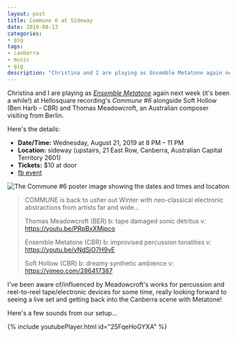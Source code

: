 ```yaml
---
layout: post
title: Commune 6 at Sideway
date: 2019-08-13
categories:
- gig
tags:
- canberra
- music
- gig
description: "Christina and I are playing as Ensemble Metatone again next week (it's been a while!) at Hellosquare recording's Commune 6."
---
```


Christina and I are playing as [_Ensemble
Metatone_](https://metatone.net) again next week (it's been a while!)
at Hellosquare recording's _Commune #6_ alongside Soft Hollow (Ben
Harb - CBR) and Thomas Meadowcroft, an Australian composer visiting
from Berlin.

Here's the details:

- **Date/Time:** Wednesday, August 21, 2019 at 8 PM – 11 PM
- **Location:** sideway (upstairs, 21 East Row, Canberra, Australian
  Capital Territory 2601)
- **Tickets:** $10 at door
- [fb event](https://www.facebook.com/events/641319713039398/)

![The Commune #6 poster image showing the dates and times and location]({{site.baseurl}}/assets/blog/2019/commune_6_poster.jpg)

> COMMUNE is back to usher out Winter with neo-classical electronic abstractions from artists far and wide...
>
> Thomas Meadowcroft (BER)
> b: tape damaged sonic detritus
> v: https://youtu.be/PRpBxXMjpco
>
> Ensemble Metatone (CBR)
> b: improvised percussion tonalities
> v: https://youtu.be/vNdSjO7H9vE
>
> Soft Hollow (CBR)
> b: dreamy synthetic ambience
> v: https://vimeo.com/286417387

I've been aware of/influenced by Meadowcroft's works for percussion and reel-to-reel tape/electronic devices for some time, really looking forward to seeing a live set and getting back into the Canberra scene with Metatone!

Here's a few sounds from our setup...

{% include youtubePlayer.html id="25FqeHoGYXA" %}
